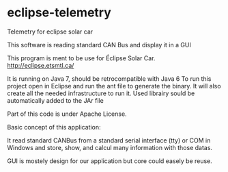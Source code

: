 eclipse-telemetry
=================

Telemetry for eclipse solar car


This software is reading standard CAN Bus and display it in a GUI

This program is ment to be use for Éclipse Solar Car. http://eclipse.etsmtl.ca/

It is running on Java 7, should be retrocompatible with Java 6
To run this project open in Eclipse and run the ant file to generate the binary. It will also create all the needed infrastructure to run it. Used librairy sould be automatically added to the JAr file

Part of this code is under Apache License. 


Basic concept of this application:

It read standard CANBus from a standard serial interface (tty) or COM in Windows and store, show, and calcul many information with those datas.

GUI is mostely design for our application but core could easely be reuse.
